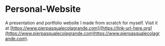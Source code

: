 # Personal-Website
A presentation and portfolio website I made from scratch for myself. Visit it at [https://www.pierpasqualecolagrande.com]([https://link-url-here.org](https://www.pierpasqualecolagrande.com)https://www.pierpasqualecolagrande.com).
